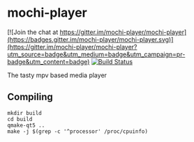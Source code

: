 # mochi-player

[![Join the chat at https://gitter.im/mochi-player/mochi-player](https://badges.gitter.im/mochi-player/mochi-player.svg)](https://gitter.im/mochi-player/mochi-player?utm_source=badge&utm_medium=badge&utm_campaign=pr-badge&utm_content=badge) [![Build Status](https://travis-ci.org/mochi-player/mochi-player.svg?branch=master)](https://travis-ci.org/mochi-player/mochi-player)

The tasty mpv based media player

## Compiling

```
mkdir build
cd build
qmake-qt5 ..
make -j $(grep -c '^processor' /proc/cpuinfo)
```

